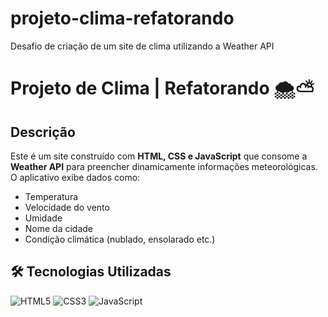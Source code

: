 # projeto-clima-refatorando
Desafio de criação de um site de clima utilizando a Weather API

# Projeto de Clima | Refatorando 🌨⛅

## Descrição
Este é um site construído com **HTML, CSS e JavaScript** que consome a **Weather API** para preencher dinamicamente informações meteorológicas. O aplicativo exibe dados como:

- Temperatura
- Velocidade do vento
- Umidade
- Nome da cidade
- Condição climática (nublado, ensolarado etc.)

## 🛠️ Tecnologias Utilizadas
![HTML5](https://img.shields.io/badge/HTML5-%23E34F26.svg?style=flat&logo=html5&logoColor=white)
![CSS3](https://img.shields.io/badge/CSS3-%231572B6.svg?style=flat&logo=css3&logoColor=white)
![JavaScript](https://img.shields.io/badge/JavaScript-%23F7DF1E.svg?style=flat&logo=javascript&logoColor=black)
